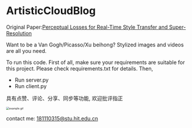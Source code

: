 # ArtisticCloudBlog
Original Paper:[Perceptual Losses for Real-Time Style Transfer and Super-Resolution](https://arxiv.org/pdf/1603.08155.pdf)

Want to be a Van Gogh/Picasso/Xu beihong? Stylized images and videos are all you need.

To run this code.
First of all, make sure your requirements are suitable for this project. Please check requirements.txt for details. Then,
- Run server.py
- Run client.py

具有点赞、评论、分享、同步等功能, 欢迎批评指正


<img src="example.gif" alt="example.gif" style="zoom:50%;" />

contact me: 181110315@stu.hit.edu.cn
